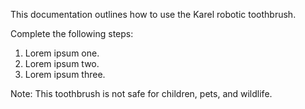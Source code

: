 This documentation outlines how to use the Karel robotic toothbrush.

Complete the following steps:

1. Lorem ipsum one.
2. Lorem ipsum two.
3. Lorem ipsum three.

Note: This toothbrush is not safe for children, pets, and wildlife.
